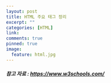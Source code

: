 ```yaml
---
layout: post
title: HTML 주요 태그 정리
excerpt: ""
categories: [HTML]
link:
comments: true
pinned: true
image:
  feature: html.jpg
---
```


##### 참고 자료 : https://www.w3schools.com/
